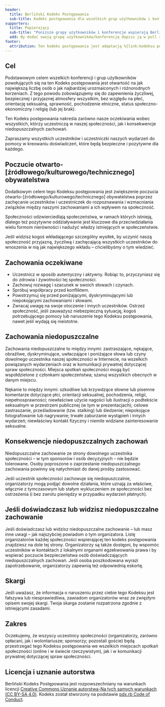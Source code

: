 ```yaml
---
header:
  title: Berliński Kodeks Postępowania
  sub-title: Kodeks postępowania dla wszelkich grup użytkowników i konferencji
supporters:
  title: Popierający
  sub-title: "Poniższe grupy użytkowników i konferencje wspierają Berliński Kodeks Postępowania:"
  add: By dodać swoją grupę użytkowników/konferencję dopisz ją w pull requeście do %{link:naszego repozytorium}.
footer:
  attribution: Ten kodeks postępowania jest adaptacją %{link:kodeksu postępowania pdx.rb}.
---
```

Cel
---

Podstawowym celem wszelkich konferencji i grup użytkowników powołujących się na ten Kodeks postępowania jest otwartość na jak największą liczbę osób o jak najbardziej urozmaiconych i różnorodnych korzeniach. Z tego powodu zobowiązujemy się do zapewnienia życzliwej, bezpiecznej i przyjaznej atmosfery wszystkim, bez względu na płeć, orientację seksualną, sprawność, pochodzenie etniczne, status społeczno-ekonomiczny i religię (lub jej brak).

Ten Kodeks postępowania nakreśla zarówno nasze oczekiwania wobec wszystkich, którzy uczestniczą w naszej społeczności, jak i konsekwencje niedopuszczalnych zachowań.

Zapraszamy wszystkich uczestników i uczestniczki naszych wydarzeń do pomocy w kreowaniu doświadczeń, które będą bezpieczne i pozytywne dla każdego.


Poczucie otwarto-[źródłowego/kulturowego/technicznego] obywatelstwa
-------------------------------------------------------------------

Dodatkowym celem tego Kodeksu postępowania jest zwiększenie poczucia otwarto-[źródłowego/kulturowego/technicznego] obywatelstwa poprzez zachęcanie uczestników i uczestniczek do rozpoznawania i wzmacniania związków między naszymi zachowaniami a ich wpływem na społeczność.

Społeczności odzwierciedlają społeczeństwa, w ramach których istnieją, dlatego też pozytywne oddziaływanie jest kluczowe dla przeciwdziałania wielu formom nierówności i nadużyć władzy istniejących w społeczeństwie.

Jeśli widzisz kogoś wkładającego szczególny wysiłek, by uczynić naszą społeczność przyjazną, życzliwą i zachęcającą wszystkich uczestników do wnoszenia w nią jak największego wkładu – chcielibyśmy o tym wiedzieć.


Zachowania oczekiwane
---------------------

*	Uczestnicz w sposób autentyczny i aktywny. Robiąc to, przyczyniasz się do zdrowia i żywotności tej społeczności.
*	Zachowuj rozwagę i szacunek w swoich słowach i czynach.
*	Spróbuj współpracy przed konfliktem.
*	Powstrzymuj się przed poniżającymi, dyskryminującymi lub niepokojącymi zachowaniami i słowami.
*	Zwracaj uwagę na swoje otoczenie i innych uczestników. Ostrzeż społeczność, jeśli zauważysz niebezpieczną sytuację, kogoś potrzebującego pomocy lub naruszenie tego Kodeksu postępowania, nawet jeśli wydają się nieistotne.


Zachowania niedopuszczalne
--------------------------

Zachowania niedopuszczalne to między innymi: zastraszające, nękające, obraźliwe, dyskryminujące, uwłaczające i poniżające słowa lub czyny dowolnego uczestnika naszej społeczności w Internecie, na wszelkich powiązanych wydarzeniach oraz w komunikacji prywatnej dotyczącej spraw społeczności. Miejsca spotkań społeczności mogą być współdzielone z członkami społeczeństwa; szanuj wszystkich obecnych w danym miejscu.

Nękanie to między innymi: szkodliwe lub krzywdzące słowne lub pisemne komentarze dotyczące płci, orientacji seksualnej, pochodzenia, religii, niepełnosprawności; niewłaściwe użycie nagości lub ilustracji o podtekście seksualnym w przestrzeni publicznej (w tym w prezentacjach); celowe zastraszanie, prześladowanie (tzw. stalking) lub śledzenie; niepokojące fotografowanie lub nagrywanie; trwałe zaburzanie wystąpień i innych wydarzeń; niewłaściwy kontakt fizyczny i niemile widziane zainteresowanie seksualne.


Konsekwencje niedopuszczalnych zachowań
---------------------------------------

Niedopuszczalne zachowanie ze strony dowolnego uczestnika społeczności – w tym sponsorów i osób decyzyjnych – nie będzie tolerowane. Osoby poproszone o zaprzestanie niedopuszczalnego zachowania powinny się natychmiast do danej prośby zastosować.

Jeśli uczestnik społeczności zachowuje się niedopuszczalnie, organizatorzy mogą podjąć dowolne działania, które uznają za właściwe, włącznie z tymczasowym lub stałym wykluczeniem ze społeczności bez ostrzeżenia (i bez zwrotu pieniędzy w przypadku wydarzeń płatnych).


Jeśli doświadczasz lub widzisz niedopuszczalne zachowanie
---------------------------------------------------------

Jeśli doświadczasz lub widzisz niedopuszczalne zachowanie – lub masz inne uwagi – jak najszybciej powiadom o tym organizatora. Listę organizatorów każdej społeczności wspierającej ten kodeks postępowania znajdziesz na dole tej strony. Organizatorzy są także dostępni, by wspomóc uczestników w kontaktach z lokalnymi organami egzekwowania prawa i by wspierać poczucie bezpieczeństwa osób doświadczających niedopuszczalnych zachowań. Jeśli osoba poszkodowana wyrazi zapotrzebowanie, organizatorzy zapewnią też odpowiednią eskortę.


Skargi
------

Jeśli uważasz, że informacja o naruszeniu przez ciebie tego Kodeksu jest fałszywa lub niesprawiedliwa, zawiadom organizatorów wraz ze zwięzłym opisem swojej skargi. Twoja skarga zostanie rozpatrzona zgodnie z istniejącymi zasadami.


Zakres
------

Oczekujemy, że wszyscy uczestnicy społeczności (organizatorzy, zarówno opłacani, jak i wolontariusze; sponsorzy; pozostali goście) będą przestrzegać tego Kodeksu postępowania we wszelkich miejscach spotkań społeczności (online i w świecie rzeczywistym), jak i w komunikacji prywatnej dotyczącej spraw społeczności.


Licencja i uznanie autorstwa
----------------------------

Berliński Kodeks Postępowania jest rozpowszechniany na warunkach licencji [Creative Commons Uznanie autorstwa-Na tych samych warunkach (CC BY-SA 4.0)](https://creativecommons.org/licenses/by-sa/4.0/deed.pl). Kodeks został stworzony na podstawie [pdx.rb Code of Conduct](https://pdxruby.org/CONDUCT).
